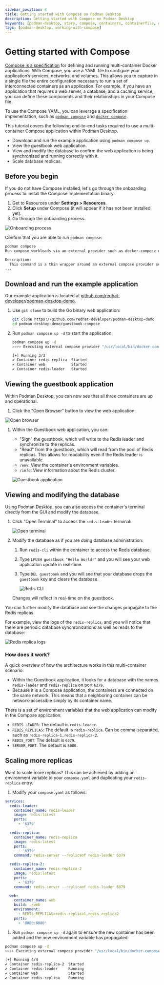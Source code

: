 ```yaml
---
sidebar_position: 8
title: Getting started with Compose on Podman Desktop
description: Getting started with Compose on Podman Desktop
keywords: [podman-desktop, story, compose, containers, containerfile, docker-compose, dockerfile, multi-container]
tags: [podman-desktop, working-with-compose]
---
```


# Getting started with Compose

[Compose is a specification](https://www.compose-spec.io/) for defining and running multi-container Docker applications. With Compose, you use a YAML file to configure your application’s services, networks, and volumes. This allows you to capture in a single file the entire configuration necessary to run a set of interconnected containers as an application. For example, if you have an application that requires a web server, a database, and a caching service, you can define these components and their relationships in your Compose file.

To use the Compose YAML, you can leverage a specification implementation, such as [`podman compose`](https://docs.podman.io/en/latest/markdown/podman-compose.1.html) and [`docker compose`](https://github.com/docker/compose).

This tutorial covers the following end-to-end tasks required to use a multi-container Compose application within Podman Desktop.

- Download and run the example application using `podman compose up`.
- View the guestbook web application.
- View and modify the database to confirm the web application is being synchronized and running correctly with it.
- Scale database replicas.

## Before you begin

If you do not have Compose installed, let's go through the onboarding process to install the Compose implementation binary:

1. Get to Resources under **<Icon icon="fa-solid fa-cog" size="lg" /> Settings > Resources**.
2. Click **Setup** under Compose (it will appear if it has not been installed yet).
3. Go through the onboarding process.

![Onboarding process](img/onboarding.png)

Confirm that you are able to run `podman compose`:

```sh
podman compose
Run compose workloads via an external provider such as docker-compose or podman-compose

Description:
  This command is a thin wrapper around an external compose provider such as docker-compose or podman-compose.  This means that podman compose is executing another tool that implements the compose functionality but sets up the environment in a way to let the compose provider communicate transparently with the local Podman socket.  The specified options as well the command and argument are passed directly to the compose provider.
...
```

## Download and run the example application

Our example application is located at [github.com/redhat-developer/podman-desktop-demo](https://github.com/redhat-developer/podman-desktop-demo).

1. Use `git clone` to build the Go binary web application:

   ```sh
   git clone https://github.com/redhat-developer/podman-desktop-demo
   cd podman-desktop-demo/guestbook-compose
   ```

1. Run `podman compose up -d` to start the application:

   ```sh
   podman compose up -d
   >>>> Executing external compose provider "/usr/local/bin/docker-compose". Please refer to the documentation for details. <<<<

   [+] Running 3/3
   ✔ Container redis-replica  Started                                                                        0.0s
   ✔ Container web            Started                                                                        0.0s
   ✔ Container redis-leader   Started                                                                        0.0s
   ```

## Viewing the guestbook application

Within Podman Desktop, you can now see that all three containers are up and operational.

1. Click the "Open Browser" button to view the web application:

![Open browser](img/openbrowser.png)

1. Within the Guestbook web application, you can:

   - "Sign" the guestbook, which will write to the Redis leader and synchronize to the replicas.
   - "Read" from the guestbook, which will read from the pool of Redis replicas. This allows for readability even if the Redis leader is unavailable.
   - `/env`: View the container's environment variables.
   - `/info`: View information about the Redis cluster.

   ![Guestbook application](img/helloworld.png)

## Viewing and modifying the database

Using Podman Desktop, you can also access the container's terminal directly from the GUI and modify the database.

1. Click "Open Terminal" to access the `redis-leader` terminal:

   ![Open terminal](img/openterminal.png)

1. Modify the database as if you are doing database administration:

   1. Run `redis-cli` within the container to access the Redis database.
   2. Type `LPUSH guestbook "Hello World!"` and you will see your web application update in real-time.
   3. Type `DEL guestbook` and you will see that your database drops the `guestbook` key and clears the database.

      ![Redis CLI](img/redis-cli.png)

   Changes will reflect in real-time on the guestbook.

You can further modify the database and see the changes propagate to the Redis replicas.

For example, view the logs of the `redis-replica`, and you will notice that there are periodic database synchronizations as well as reads to the database:

![Redis replica logs](img/redisreplica.png)

### How does it work?

A quick overview of how the architecture works in this multi-container scenario:

- Within the Guestbook application, it looks for a database with the names `redis-leader` and `redis-replica` on port `6379`.
- Because it is a Compose application, the containers are connected on the same network. This means that a neighboring container can be network-accessible simply by its container name.

There is a set of environment variables that the web application can modify in the Compose application:

- `REDIS_LEADER`: The default is `redis-leader`.
- `REDIS_REPLICAS`: The default is `redis-replica`. Can be comma-separated, such as `redis-replica-1,redis-replica-2`.
- `REDIS_PORT`: The default is `6379`.
- `SERVER_PORT`: The default is `8080`.

## Scaling more replicas

Want to scale more replicas? This can be achieved by adding an environment variable to your `compose.yaml` and duplicating your `redis-replica` entry.

1. Modify your `compose.yaml` as follows:

```yaml
services:
  redis-leader:
    container_name: redis-leader
    image: redis:latest
    ports:
      - '6379'

  redis-replica:
    container_name: redis-replica
    image: redis:latest
    ports:
      - '6379'
    command: redis-server --replicaof redis-leader 6379

  redis-replica-2:
    container_name: redis-replica-2
    image: redis:latest
    ports:
      - '6379'
    command: redis-server --replicaof redis-leader 6379

  web:
    container_name: web
    build: ./web
    environment:
      - REDIS_REPLICAS=redis-replica1,redis-replica2
    ports:
      - '8080:8080'
```

1. Run `podman compose up -d` again to ensure the new container has been added and the new environment variable has propagated:

```sh
podman compose up -d
>>>> Executing external compose provider "/usr/local/bin/docker-compose". Please refer to the documentation for details. <<<<

[+] Running 4/4
✔ Container redis-replica-2  Started                                                                      0.0s
✔ Container redis-leader     Running                                                                      0.0s
✔ Container web              Started                                                                      0.0s
✔ Container redis-replica    Running                                                                      0.0s
```
